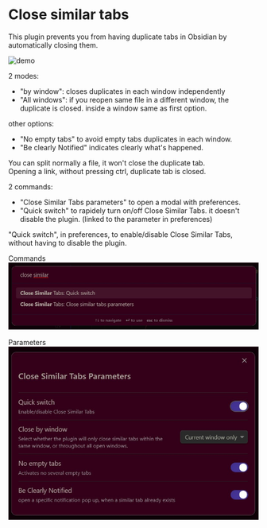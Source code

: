 # Close similar tabs
  
This plugin prevents you from having duplicate tabs in Obsidian by automatically closing them.  

![demo](demo.gif)  

2 modes:  
- "by window": closes duplicates in each window independently  
- "All windows": if you reopen same file in a different window, the duplicate is closed. inside a window same as first option.   
  
other options:  
- "No empty tabs" to avoid empty tabs duplicates in each window.  
- "Be clearly Notified" indicates clearly what's happened.  
  
You can split normally a file, it won't close the duplicate tab.  
Opening a link, without pressing ctrl, duplicate tab is closed.  
  
2 commands:    
- "Close Similar Tabs parameters" to open a modal with preferences.  
- "Quick switch" to rapidely turn on/off Close Similar Tabs. it doesn't disable the plugin. (linked to the parameter in preferences)  
  
"Quick switch", in preferences, to enable/disable Close Similar Tabs, without having to disable the plugin.  
  
Commands  
![pict](img/CST-commands.jpg)
   
Parameters  
![pict](img/CST-params.jpg)
  


